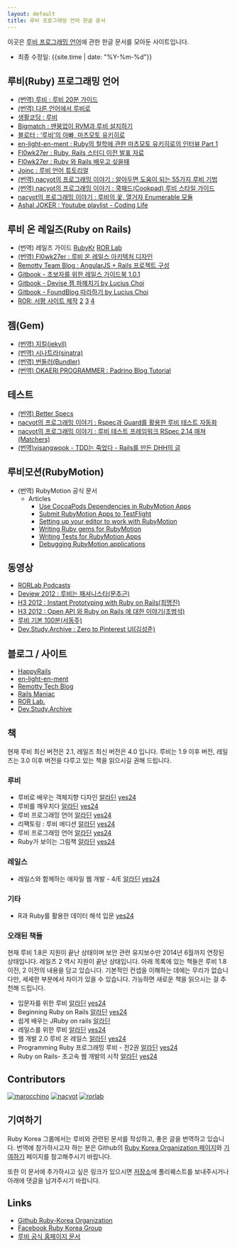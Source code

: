 ```yaml
---
layout: default
title: 루비 프로그래밍 언어 한글 문서
---
```


이곳은 [루비 프로그래밍 언어](https://www.ruby-lang.org/ko/)에 관한 한글 문서를 모아둔 사이트입니다.

- 최종 수정일: {{site.time | date: "%Y-%m-%d"}}

## 루비(Ruby) 프로그래밍 언어

- [(번역) 루비 : 루비 20분 가이드](https://www.ruby-lang.org/ko/documentation/quickstart/)
- [(번역) 다른 언어에서 루비로](https://www.ruby-lang.org/ko/documentation/ruby-from-other-languages/)
- [생활코딩 : 루비](http://opentutorials.org/course/742/4554)
- [Bigmatch : 맨붕없이 RVM과 루비 설치하기](http://bigmatch.i-um.net/2013/12/%EB%A9%98%EB%B6%95%EC%97%86%EC%9D%B4-rvm%EA%B3%BC-%EB%A3%A8%EB%B9%84-%EC%84%A4%EC%B9%98%ED%95%98%EA%B8%B0/)
- [블로터 : ‘루비’의 아빠, 마츠모토 유키히로](http://www.bloter.net/archives/184564)
- [en-light-en-ment : Ruby의 철학에 관한 마츠모토 유키히로의 인터뷰 Part 1](http://joonjeong.wordpress.com/2013/08/15/ruby%EC%9D%98-%EC%B2%A0%ED%95%99%EC%97%90-%EA%B4%80%ED%95%9C-%EB%A7%88%EC%B8%A0%EB%AA%A8%ED%86%A0-%EC%9C%A0%ED%82%A4%ED%9E%88%EB%A1%9C%EC%9D%98-%EC%9D%B8%ED%84%B0%EB%B7%B0-part-1/)
- [Fl0wk27er : Ruby, Rails 스터디 이전 발표 자료](http://flowkater.github.io/blog/2013/05/29/be-a-rubyist-1-2/)
- [Fl0wk27er : Ruby 와 Rails 배우고 싶을때](http://flowkater.github.io/blog/2013/08/07/ruby-and-rails-learning-resource/)
- [Joinc : 루비 언어 튜토리얼](http://www.joinc.co.kr/modules/moniwiki/wiki.php/Site/Ruby/Tutorial01)
- [(번역) nacyot의 프로그래밍 이야기 : 알아두면 도움이 되는 55가지 루비 기법](https://gist.github.com/nacyot/7624036)
- [(번역) nacyot의 프로그래밍 이야기 : 쿡패드(Cookpad) 루비 스타일 가이드](http://blog.nacyot.com/articles/2014-03-23-cookpad-ruby-styleguide/)
- [nacyot의 프로그래밍 이야기 : 루비의 꽃, 열거자 Enumerable 모듈](http://blog.nacyot.com/articles/2014-04-19-ruby-enumerable/)
- [Ashal JOKER : Youtube playlist - Coding Life](http://www.youtube.com/playlist?list=PLbdtsbZUwdeSAjccModOzFREAyX9W4Jh-)

## 루비 온 레일즈(Ruby on Rails)

- (번역) 레일즈 가이드 [RubyKr](http://rorlab.org/rg/index.html) [ROR Lab](http://rubykr.github.io/rails_guides/)
- [(번역) Fl0wk27er : 루비 온 레일스 아키텍처 디자인](http://flowkater.github.io/blog/2013/08/12/rails-architecture/)
- [Remotty Team Blog : AngularJS + Rails 프로젝트 구성](http://blog.remotty.com/blog/2014/02/01/angularjs-plus-rails-peurojegteu-guseong/)
- [Gitbook - 초보자를 위한 레일스 가이드북 1.0.1](https://www.gitbook.io/book/rorlab/railsguidebook)
- [Gitbook - Devise 젬 파헤치기 by Lucius Choi](https://www.gitbook.io/book/luciuschoi/exploring_devise)
- [Gitbook - FoundBlog 따라하기 by Lucius Choi](https://www.gitbook.io/book/luciuschoi/foundblog)
- [ROR: 서평 사이트 제작][making-byeolbada-1] [2][making-byeolbada-2] [3][making-byeolbada-3] [4][making-byeolbada-4]

[making-byeolbada-1]: http://compiztab.github.io/blog/2014/05/11/making-byeolbada/
[making-byeolbada-2]: http://compiztab.github.io/blog/2014/05/15/making-byeolbada/
[making-byeolbada-3]: http://compiztab.github.io/blog/2014/05/17/making-byeolbada/
[making-byeolbada-4]: http://compiztab.github.io/blog/2014/05/21/making-byeolbada/

## 젬(Gem)

- [(번역) 지킬(jekyll)](http://svperstarz.github.io/jekyll-docs-ko/)
- [(번역) 시나트라(sinatra)](http://www.sinatrarb.com/intro-ko.html)
- [(번역) 번들러(Bundler)](http://ruby-korea.github.io/bundler-site/)
- [(번역) OKAERI PROGRAMMER : Padrino Blog Tutorial](http://blog.baenlee.com/blog/2013/12/30/bundle-exec-padrino-g-project/)

## 테스트

- [(번역) Better Specs](http://betterspecs.org/ko)
- [nacyot의 프로그래밍 이야기 : Rspec과 Guard를 활용한 루비 테스트 자동화](http://blog.nacyot.com/articles/2013-10-02-ruby-test-automation-with-rspec-and-guard/)
- [nacyot의 프로그래밍 이야기 : 루비 테스트 프레임워크 RSpec 2.14 매쳐(Matchers)](http://blog.nacyot.com/articles/2014-04-07-rspec-matchers/)
- [(번역)yisangwook - TDD는 죽었다 - Rails를 만든 DHH의 글](http://yisangwook.tumblr.com/post/83725422949/tdd-is-dead-long-live-testing)

## 루비모션(RubyMotion)

- (번역) RubyMotion 공식 문서
  - Articles
    - [Use CocoaPods Dependencies in RubyMotion Apps](http://ruby-korea.github.io/RubyMotionDocumentation/articles/cocoapods/)
    - [Submit RubyMotion Apps to TestFlight](http://ruby-korea.github.io/RubyMotionDocumentation/articles/testflight/)
    - [Setting up your editor to work with RubyMotion](http://ruby-korea.github.io/RubyMotionDocumentation/articles/editors/)
    - [Writing Ruby gems for RubyMotion](http://ruby-korea.github.io/RubyMotionDocumentation/articles/gems/)
    - [Writing Tests for RubyMotion Apps](http://ruby-korea.github.io/RubyMotionDocumentation/articles/testing/)
    - [Debugging RubyMotion applications](http://ruby-korea.github.io/RubyMotionDocumentation/articles/debugging/)

## 동영상

- [RORLab Podcasts](https://itunes.apple.com/cy/podcast/rorlab-podcast/id770036911)
- [Deview 2012 : 루비는 패셔니스타(문추근)](http://deview.kr/2012/xe/index.php?mid=track&document_srl=391&time_srl=233)
- [H3 2012 : Instant Prototyping with Ruby on Rails(최명진)](http://www.youtube.com/watch?v=AlNLavCg3yg)
- [H3 2012 : Open API 와 Ruby on Rails 에 대한 이야기(조범석)](http://www.youtube.com/watch?v=fAi0PC0v5OQ)
- [루비 기본 100분(서동주)](http://www.youtube.com/watch?v=vjyL6fLzJjA)
- [Dev.Study.Archive : Zero to Pinterest UI(김성준)](http://dev-study.github.io/presentations/zero_to_pinterent_ui.html)

## 블로그 / 사이트

- [HappyRails](http://happyrails.rorlab.org/ko)
- [en-light-en-ment](http://joonjeong.wordpress.com/)
- [Remotty Tech Blog](http://blog.remotty.com)
- [Rails Maniac](http://railsmaniac.tumblr.com/)
- [ROR Lab.](http://rorlab.org/)
- [Dev.Study.Archive](http://dev-study.github.io/pages/presentations.html)

## 책

현재 루비 최신 버전은 2.1, 레일즈 최신 버전은 4.0 입니다. 루비는 1.9 이후 
버전, 레일즈는 3.0 이후 버전을 다루고 있는 책을 읽으시길 권해 드립니다.

### 루비

- 루비로 배우는 객체지향 디자인
  [알라딘](http://www.aladin.co.kr/shop/wproduct.aspx?ISBN=896626123X)
  [yes24](http://www.yes24.com/24/Goods/15254976?Acode=101)
- 루비를 깨우치다
  [알라딘](http://www.aladin.co.kr/shop/wproduct.aspx?ISBN=8994774769)
  [yes24](http://www.yes24.com/24/goods/14163047?scode=032&OzSrank=1)
- 루비 프로그래밍 언어 
  [알라딘](http://www.aladin.co.kr/shop/wproduct.aspx?ISBN=8970507531) 
  [yes24](http://www.yes24.com/24/goods/7980382?scode=032&amp;OzSrank=5)
- 리팩토링 : 루비 에디션 
  [알라딘](http://www.aladin.co.kr/shop/wproduct.aspx?ISBN=8994506063) 
  [yes24](http://www.yes24.com/24/goods/5714409?scode=032&amp;OzSrank=6)
- 루비 프로그래밍 언어 
  [알라딘](http://www.aladin.co.kr/shop/wproduct.aspx?ISBN=8979147384) 
  [yes24](http://www.yes24.com/24/goods/3787559?scode=032&amp;OzSrank=8)
- Ruby가 보이는 그림책 
  [알라딘](http://www.aladin.co.kr/shop/wproduct.aspx?ISBN=8931550685) 
  [yes24](http://www.yes24.com/24/goods/3689449?scode=032&amp;OzSrank=3)

### 레일스

- 레일스와 함께하는 애자일 웹 개발 - 4/E 
  [알라딘](http://www.aladin.co.kr/shop/wproduct.aspx?ISBN=8994506063) 
  [yes24](http://www.yes24.com/24/goods/7097680?scode=032&amp;OzSrank=4)

### 기타

- R과 Ruby를 활용한 데이터 해석 입문
  [yes24](http://www.yes24.com/24/goods/11796950?scode=032&OzSrank=1)

### 오래된 책들

현재 루비 1.8은 지원이 끝난 상태이며 보안 관련 유지보수만 2014년 6월까지
연장된 상태입니다. 레일즈 2 역시 지원이 끝난 상태입니다. 아래 목록에 있는
책들은 루비 1.8 이전, 2 이전의 내용을 담고 있습니다. 기본적인 컨샙을
이해하는 데에는 무리가 없습니다만, 세세한 부분에서 차이가 있을 수 있습니다.
가능하면 새로운 책을 읽으시는 걸 추천해 드립니다.

- 입문자를 위한 루비
  [알라딘](http://www.aladin.co.kr/shop/wproduct.aspx?ISBN=8990758424) 
  [yes24](http://www.yes24.com/24/goods/3279711?scode=032&amp;OzSrank=9)
- Beginning Ruby on Rails
[알라딘](http://www.aladin.co.kr/shop/wproduct.aspx?ISBN=8956744181) 
[yes24](http://www.yes24.com/24/goods/2825095?scode=032&amp;OzSrank=12)
- 쉽게 배우는 JRuby on rails
  [알라딘](http://www.aladin.co.kr/shop/wproduct.aspx?ISBN=8995856459)
- 레일스를 위한 루비
  [알라딘](http://www.aladin.co.kr/shop/wproduct.aspx?ISBN=8990758688) 
  [yes24](http://www.yes24.com/24/goods/2539575?scode=032&amp;OzSrank=10)
- 웹 개발 2.0 루비 온 레일스 
  [알라딘](http://www.aladin.co.kr/shop/wproduct.aspx?ISBN=8960770000) 
  [yes24](http://www.yes24.com/24/goods/2495263?scode=032&amp;OzSrank=11)
- Programming Ruby 프로그래밍 루비 - 전2권 
  [알라딘](http://www.aladin.co.kr/shop/wproduct.aspx?ISBN=8991268250) 
  [yes24](http://www.yes24.com/24/goods/2314079?scode=032&amp;OzSrank=15)
- Ruby on Rails- 초고속 웹 개발의 시작 
  [알라딘](http://www.aladin.co.kr/shop/wproduct.aspx?ISBN=8979144539) 
  [yes24](http://www.yes24.com/24/goods/2296786?scode=032&amp;OzSrank=14)

## Contributors
[![marocchino](https://avatars0.githubusercontent.com/u/128431?s=100)](https://github.com/marocchino)
[![nacyot](https://avatars0.githubusercontent.com/u/148919?s=100)](http://nacyot.com)
[![rorlab](https://avatars2.githubusercontent.com/u/511048?v=2&s=100)](http://rorlab.org/)

## 기여하기

Ruby Korea 그룹에서는 루비와 관련된 문서를 작성하고, 좋은 글을 번역하고 있습니다. 번역에 참가하시고자 하는 분은 Github의 [Ruby Korea Organization 페이지](https://github.com/ruby-korea)와 [기여하기](https://github.com/ruby-korea/ruby-korea.github.io/wiki/%EA%B8%B0%EC%97%AC%ED%95%98%EA%B8%B0) 페이지를 참고해주시기 바랍니다.

또한 이 문서에 추가하시고 싶은 링크가 있으시면 [저장소](https://github.com/ruby-korea/ruby-korea.github.io)에 풀리퀘스트를 보내주시거나 아래에 댓글을 남겨주시기 바랍니다.

## Links

- [Github Ruby-Korea Organization](https://github.com/ruby-korea)
- [Facebook Ruby Korea Group](https://www.facebook.com/groups/rubykr)
- [루비 공식 홈페이지 문서](https://www.ruby-lang.org/ko/documentation/)
